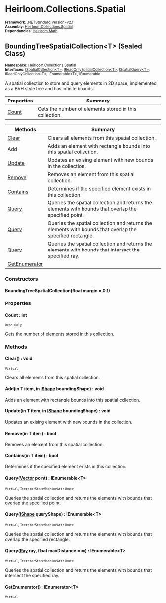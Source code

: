 # Heirloom.Collections.Spatial

<small>**Framework**: .NETStandard,Version=v2.1</small>  
<small>**Assembly**: [Heirloom.Collections.Spatial](../Heirloom.Collections.Spatial/Heirloom.Collections.Spatial.md)</small>  
<small>**Dependancies**: [Heirloom.Math](../Heirloom.Math/Heirloom.Math.md)</small>  

## BoundingTreeSpatialCollection\<T> (Sealed Class)
<small>**Namespace**: Heirloom.Collections.Spatial</sub></small>  
<small>**Interfaces**: [ISpatialCollection\<T>](Heirloom.Collections.Spatial.ISpatialCollection[T].md), [IReadOnlySpatialCollection\<T>](Heirloom.Collections.Spatial.IReadOnlySpatialCollection[T].md), [ISpatialQuery\<T>](Heirloom.Collections.Spatial.ISpatialQuery[T].md), IReadOnlyCollection\<T>, IEnumerable\<T>, IEnumerable</small>  

A spatial collection to store and query elements in 2D space, implemented as a BVH style tree and has infinite bounds.

| Properties | Summary |
|------------|---------|
| [Count](#COU73CA0BBB) | Gets the number of elements stored in this collection. |

| Methods | Summary |
|---------|---------|
| [Clear](#CLE4538C554) | Clears all elements from this spatial collection. |
| [Add](#ADD873258A8) | Adds an element with rectangle bounds into this spatial collection. |
| [Update](#UPDC8E3D6DE) | Updates an exising element with new bounds in the collection. |
| [Remove](#REM1E1AE509) | Removes an element from this spatial collection. |
| [Contains](#CONC6E9849A) | Determines if the specified element exists in this collection. |
| [Query](#QUEF49A009C) | Queries the spatial collection and returns the elements with bounds that overlap the specified point. |
| [Query](#QUEA1C7943F) | Queries the spatial collection and returns the elements with bounds that overlap the specified rectangle. |
| [Query](#QUEC52C85A8) | Queries the spatial collection and returns the elements with bounds that intersect the specified ray. |
| [GetEnumerator](#GETDDD17E2E) |  |

### Constructors

#### BoundingTreeSpatialCollection(float margin = 0.1)

### Properties

#### <a name="COU73CA0BBB"></a>Count : int

<small>`Read Only`</small>

Gets the number of elements stored in this collection.

### Methods

#### <a name="CLE4538C554"></a>Clear() : void

<small>`Virtual`</small>

Clears all elements from this spatial collection.

#### <a name="ADD873258A8"></a>Add(in T item, in [IShape](../Heirloom.Math/Heirloom.Math.IShape.md) boundingShape) : void


Adds an element with rectangle bounds into this spatial collection.


#### <a name="UPDC8E3D6DE"></a>Update(in T item, in [IShape](../Heirloom.Math/Heirloom.Math.IShape.md) boundingShape) : void


Updates an exising element with new bounds in the collection.


#### <a name="REM1E1AE509"></a>Remove(in T item) : bool


Removes an element from this spatial collection.


#### <a name="CONC6E9849A"></a>Contains(in T item) : bool


Determines if the specified element exists in this collection.


#### <a name="QUEF49A009C"></a>Query([Vector](../Heirloom.Math/Heirloom.Math.Vector.md) point) : IEnumerable\<T>

<small>`Virtual`, `IteratorStateMachineAttribute`</small>

Queries the spatial collection and returns the elements with bounds that overlap the specified point.


#### <a name="QUEA1C7943F"></a>Query([IShape](../Heirloom.Math/Heirloom.Math.IShape.md) queryShape) : IEnumerable\<T>

<small>`Virtual`, `IteratorStateMachineAttribute`</small>

Queries the spatial collection and returns the elements with bounds that overlap the specified rectangle.


#### <a name="QUEC52C85A8"></a>Query([Ray](../Heirloom.Math/Heirloom.Math.Ray.md) ray, float maxDistance = ∞) : IEnumerable\<T>

<small>`Virtual`, `IteratorStateMachineAttribute`</small>

Queries the spatial collection and returns the elements with bounds that intersect the specified ray.


#### <a name="GETDDD17E2E"></a>GetEnumerator() : IEnumerator\<T>

<small>`Virtual`</small>

